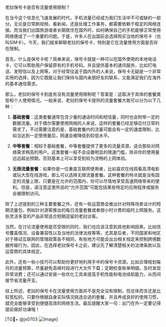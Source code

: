老挝保号卡是否有流量使用限制？

在当今这个信息化飞速发展的时代，手机流量已经成为我们生活中不可或缺的一部分。无论是日常刷视频、看新闻，还是处理工作事务，都需要依赖于稳定的网络连接。而当我们出国旅游或者长期居住在国外时，如何确保自己的手机能够正常使用网络便成了一个重要的问题。于是，许多人在出国前会选择购买当地的保号卡（也叫SIM卡）。今天，我们就来聊聊老挝的保号卡，特别是它在流量使用方面是否存在限制。

首先，什么是保号卡呢？简单来说，保号卡就是一种可以在国外使用的本地电话卡，它可以帮助用户保留原有的手机号码，并且提供基本的通讯服务，比如打电话、发短信以及上网等。对于经常往返于国内外的人来说，保号卡无疑是一个非常实用的选择，因为它既能让我们保持与国内亲朋好友的联系，又能满足我们在海外的基本通信需求。

那么，老挝的保号卡到底有没有流量使用限制呢？答案是：这取决于具体的套餐类型和个人使用情况。一般来说，老挝的保号卡提供的流量套餐大致可以分为以下几种：

1. **基础套餐**：这类套餐通常包含少量的通话时间和短信量，同时也会附带一定的数据流量。对于偶尔需要使用网络的人来说，这样的套餐已经足够应付日常的需求了。不过需要注意的是，基础套餐内的流量可能会有一定的速度限制，比如当达到一定使用量后，网速会被降低到较低水平。

2. **中等套餐**：相较于基础套餐，中等套餐提供了更多的流量资源，适合那些对网络需求稍高的用户。这类套餐一般不会设置明显的限速门槛，除非你的使用量远远超出预期，否则基本上可以享受到较为流畅的上网体验。

3. **无限流量套餐**：如果你是一位重度互联网使用者，比如喜欢在线观看高清电影或玩大型在线游戏，那么可以选择无限流量套餐。这种套餐的特点就是没有固定的流量上限，只要是在允许的范围内，你可以尽情地享受高速网络带来的便利。但是，请注意这里所说的“允许范围”可能包括某些特定的应用程序或服务会被限制访问。

除了上述提到的三种主要套餐之外，还有一些运营商会推出针对特殊场景设计的短期流量包，例如针对游客推出的每日流量套餐或者按小时计费的临时上网服务。这些灵活多变的产品非常适合短期逗留的老挝访客。

当然，在讨论流量使用是否受限的同时，我们也应该注意到其他影响因素。比如信号覆盖情况、设备兼容性以及当地的法律法规等等。尤其是后者，不同国家和地区对于移动互联网的管理政策各不相同，有些地方可能会出台相关规定来控制跨境数据传输行为。因此，在选择老挝保号卡之前，建议先了解清楚相关的法律条款以及运营商的具体规定。

此外，还有一些小技巧可以帮助你更好地利用手中的保号卡资源。比如合理规划每月的流量预算，尽量避免高峰时段进行大文件下载；定期检查账单明细，及时发现异常消费；还可以通过安装一些优化工具来提高手机性能和电池续航能力，从而间接节省流量开支。

综上所述，老挝的保号卡在流量使用方面并不是完全没有限制，但总体而言还是比较宽松的。只要你根据自身实际情况挑选合适的套餐，并且养成良好的使用习惯，就完全能够享受到便捷高效的网络生活。最后提醒大家一句：出门在外一定要记得提前做好功课哦！

[TG💪+ @jx0703 ![Image](https://github.com/user-attachments/assets/dbca1d08-cadb-493c-b0ec-ad6f7a83f270)]